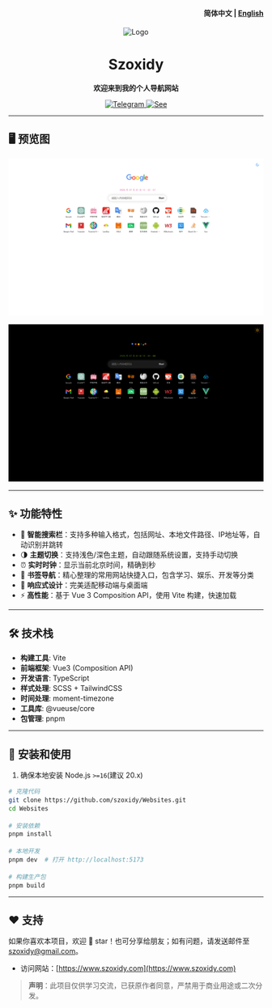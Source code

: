 # <h4 align="right"><strong>简体中文 | </strong><a href="README_EN.md">English</a></h4>

<p align="center">
  <img src="https://q1.qlogo.cn/g?b=qq&nk=2847005463&s=640" width="138" alt="Logo" />
</p>

<h1 align="center">Szoxidy</h1>
<p align="center"><strong>欢迎来到我的个人导航网站</strong></p>

<div align="center">
  <a href="https://t.me/szoxidy" target="_blank">
    <img alt="Telegram" src="https://img.shields.io/badge/chat-telegram-blueviolet?style=flat-square&logo=Telegram" />
  </a>
  <a href="https://blog.szoxidy.com/" target="_blank">
        <img alt="See" src="https://img.shields.io/badge/see-Szoxidy Blog-ff69b4">
    </a>
</div>

---

## 🖥️ 预览图

<p align="center">
  <img src="https://raw.githubusercontent.com/szoxidy/CDN/main/web/common/image/light-mode.png" alt="index" width="800"/>
</p>

<p align="center">
  <img src="https://raw.githubusercontent.com/szoxidy/CDN/main/web/common/image/dark-mode.png" alt="index" width="800"/>
</p>

---

## ✨ 功能特性

* 🎯 **智能搜索栏**：支持多种输入格式，包括网址、本地文件路径、IP地址等，自动识别并跳转
* 🌗 **主题切换**：支持浅色/深色主题，自动跟随系统设置，支持手动切换
* ⏰ **实时时钟**：显示当前北京时间，精确到秒
* 🔗 **书签导航**：精心整理的常用网站快捷入口，包含学习、娱乐、开发等分类
* 📱 **响应式设计**：完美适配移动端与桌面端
*  ⚡ **高性能**：基于 Vue 3 Composition API，使用 Vite 构建，快速加载

---

## 🛠️ 技术栈

* **构建工具**: Vite
* **前端框架**: Vue3 (Composition API)
* **开发语言**: TypeScript
* **样式处理**: SCSS + TailwindCSS
* **时间处理**: moment-timezone
* **工具库**: @vueuse/core
* **包管理**: pnpm

---

## 🚀 安装和使用

1. 确保本地安装 Node.js `>=16`(建议 20.x)

```bash
# 克隆代码
git clone https://github.com/szoxidy/Websites.git
cd Websites

# 安装依赖
pnpm install

# 本地开发
pnpm dev  # 打开 http://localhost:5173

# 构建生产包
pnpm build
```

---

## ❤️ 支持

如果你喜欢本项目，欢迎 🌟 star！也可分享给朋友；如有问题，请发送邮件至 [szoxidy@gmail.com](mailto:szoxidy@gmail.com)。

* 访问网站：[https://www.szoxidy.com](https://www.szoxidy.com)

> **声明**：此项目仅供学习交流，已获原作者同意，严禁用于商业用途或二次分发。
